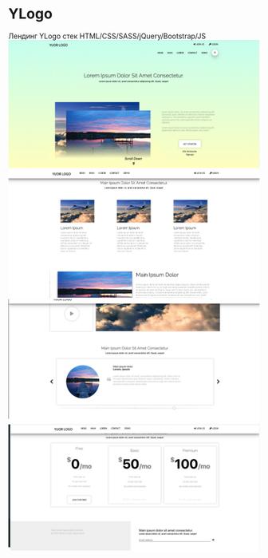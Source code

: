 # YLogo

Лендинг YLogo
стек HTML/CSS/SASS/jQuery/Bootstrap/JS
![alt text](img/scrin1.png)
![alt text](img/scrin2.png)
![alt text](img/scrin3.png)
![alt text](img/scrin4.png)